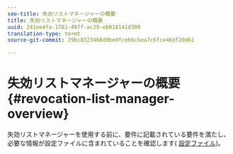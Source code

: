 ```yaml
---
seo-title: 失効リストマネージャーの概要
title: 失効リストマネージャーの概要
uuid: 241ee4fa-1781-497f-ac39-eb018141d300
translation-type: tm+mt
source-git-commit: 29bc8323460d9be0fce66cbea7c6fce46df20d61

---
```



# 失効リストマネージャーの概要 {#revocation-list-manager-overview}

失効リストマネージャーを使用する前に、要件に記載されている要件を満たし、必要な情報が設定ファイルに含まれていることを確認します( [設定ファイル](../policy-revocation-list-manager/revocation-config-file-props.md))。
